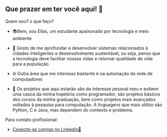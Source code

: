## Que prazer em ter você aqui! 👋

Quem sou? o que faço?

- 📚Bem, sou Elias, um estudante apaixonado por tecnologia e meio ambiente
  
- 🍃 Gosto de me aprofundar e desenvolver sistemas relacionados à cidades inteligentes e desenvolvimento sustentável, ou seja, penso que a tecnologia deve facilitar nossas vidas e retornar qualidade de vida para a população.

- 🌐 Outra área que me interesso bastante é na automação de rede de computadores

- 👯 Os projetos que aqui estarão são de interesse pessoal meu e exibem uma casca da minha trajetória como programador, são projetos básicos dos cursos da minha graduação, bem como projetos mais avançados voltados à pesquisa para computação. A linguagens que mais utilizo são Python, C e Java, mas dependem do contexto e problema.
  
Para contato profissional:
- [Conecte-se comigo no Linkedin🤝](https://www.linkedin.com/in/eliasemanuel31/)
  
